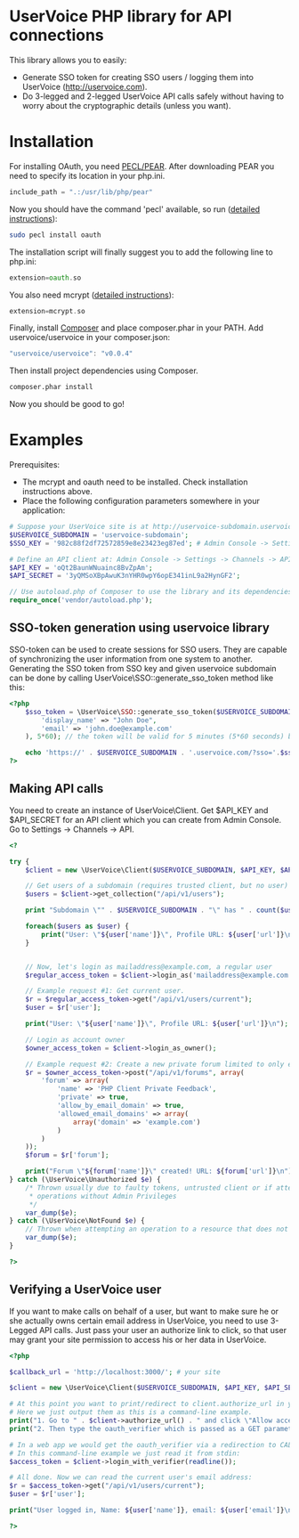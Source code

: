 UserVoice PHP library for API connections
=========================================

This library allows you to easily:
* Generate SSO token for creating SSO users / logging them into UserVoice (http://uservoice.com).
* Do 3-legged and 2-legged UserVoice API calls safely without having to worry about the cryptographic details (unless you want).


Installation
============

For installing OAuth, you need [PECL/PEAR](http://pear.php.net/manual/en/installation.getting.php). After downloading 
PEAR you need to specify its location in your php.ini.

```php
include_path = ".:/usr/lib/php/pear"
```
Now you should have the command 'pecl' available, so run ([detailed instructions](http://www.php.net/manual/en/oauth.setup.php)):
```sh
sudo pecl install oauth
```
The installation script will finally suggest you to add the following line to php.ini:
```php
extension=oauth.so
```
You also need mcrypt ([detailed instructions](http://www.php.net/manual/en/mcrypt.setup.php)):


```php
extension=mcrypt.so
```
Finally, install [Composer](http://getcomposer.org/download/) and place composer.phar in your PATH. Add uservoice/uservoice in your composer.json:

```javascript
"uservoice/uservoice": "v0.0.4"
```

Then install project dependencies using Composer.

```sh
composer.phar install
```

Now you should be good to go!


Examples
========

Prerequisites:

* The mcrypt and oauth need to be installed. Check installation instructions above.
* Place the following configuration parameters somewhere in your application:

```php
# Suppose your UserVoice site is at http://uservoice-subdomain.uservoice.com/
$USERVOICE_SUBDOMAIN = 'uservoice-subdomain';
$SSO_KEY = '982c88f2df72572859e8e23423eg87ed'; # Admin Console -> Settings -> General -> User Authentication

# Define an API client at: Admin Console -> Settings -> Channels -> API
$API_KEY = 'oQt2BaunWNuainc8BvZpAm';
$API_SECRET = '3yQMSoXBpAwuK3nYHR0wpY6opE341inL9a2HynGF2';

// Use autoload.php of Composer to use the library and its dependencies:
require_once('vendor/autoload.php');
```

SSO-token generation using uservoice library
--------------------------------------------

SSO-token can be used to create sessions for SSO users. They are capable of synchronizing the user information from one system to another.
Generating the SSO token from SSO key and given uservoice subdomain can be done by calling UserVoice\\SSO::generate\_sso\_token method like this:

```php
<?php
    $sso_token = \UserVoice\SSO::generate_sso_token($USERVOICE_SUBDOMAIN, $SSO_KEY, array(
        'display_name' => "John Doe",
        'email' => 'john.doe@example.com'
    ), 5*60); // the token will be valid for 5 minutes (5*60 seconds) by default

    echo 'https://' . $USERVOICE_SUBDOMAIN . '.uservoice.com/?sso='.$sso_token."\n";
?>
```

Making API calls
----------------

You need to create an instance of UserVoice\\Client. Get $API_KEY and $API_SECRET for an API client which you can create 
from Admin Console. Go to Settings -> Channels -> API.

```php
<?

try {
    $client = new \UserVoice\Client($USERVOICE_SUBDOMAIN, $API_KEY, $API_SECRET);

    // Get users of a subdomain (requires trusted client, but no user)
    $users = $client->get_collection("/api/v1/users");

    print "Subdomain \"" . $USERVOICE_SUBDOMAIN . "\" has " . count($users) . " users.\n";

    foreach($users as $user) {
        print("User: \"${user['name']}\", Profile URL: ${user['url']}\n");
    }


    // Now, let's login as mailaddress@example.com, a regular user
    $regular_access_token = $client->login_as('mailaddress@example.com');

    // Example request #1: Get current user.
    $r = $regular_access_token->get("/api/v1/users/current");
    $user = $r['user'];

    print("User: \"${user['name']}\", Profile URL: ${user['url']}\n");

    // Login as account owner
    $owner_access_token = $client->login_as_owner();

    // Example request #2: Create a new private forum limited to only example.com email domain.
    $r = $owner_access_token->post("/api/v1/forums", array(
        'forum' => array(
            'name' => 'PHP Client Private Feedback',
            'private' => true,
            'allow_by_email_domain' => true,
            'allowed_email_domains' => array(
                array('domain' => 'example.com')
            )
        )
    ));
    $forum = $r['forum'];

    print("Forum \"${forum['name']}\" created! URL: ${forum['url']}\n");
} catch (\UserVoice\Unauthorized $e) {
    /* Thrown usually due to faulty tokens, untrusted client or if attempting
     * operations without Admin Privileges
     */
    var_dump($e);
} catch (\UserVoice\NotFound $e) {
    // Thrown when attempting an operation to a resource that does not exist
    var_dump($e);
}

?>
```

Verifying a UserVoice user
--------------------------

If you want to make calls on behalf of a user, but want to make sure he or she
actually owns certain email address in UserVoice, you need to use 3-Legged API
calls. Just pass your user an authorize link to click, so that user may grant
your site permission to access his or her data in UserVoice.

```php
<?php

$callback_url = 'http://localhost:3000/'; # your site

$client = new \UserVoice\Client($USERVOICE_SUBDOMAIN, $API_KEY, $API_SECRET, array('callback' => $callback_url));

# At this point you want to print/redirect to client.authorize_url in your application.
# Here we just output them as this is a command-line example.
print("1. Go to " . $client->authorize_url() . " and click \"Allow access\".\n");
print("2. Then type the oauth_verifier which is passed as a GET parameter to the callback URL:\n");

# In a web app we would get the oauth_verifier via a redirection to CALLBACK_URL.
# In this command-line example we just read it from stdin:
$access_token = $client->login_with_verifier(readline());

# All done. Now we can read the current user's email address:
$r = $access_token->get("/api/v1/users/current");
$user = $r['user'];

print("User logged in, Name: ${user['name']}, email: ${user['email']}\n");

?>
```
